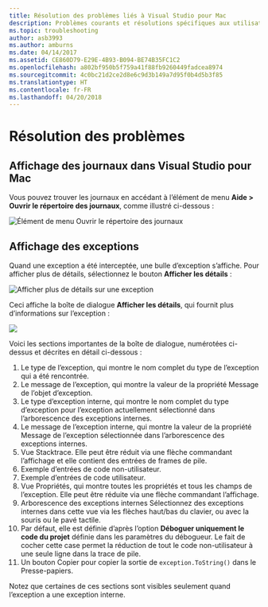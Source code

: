 ```yaml
---
title: Résolution des problèmes liés à Visual Studio pour Mac
description: Problèmes courants et résolutions spécifiques aux utilisateurs de Visual Studio pour Mac.
ms.topic: troubleshooting
author: asb3993
ms.author: amburns
ms.date: 04/14/2017
ms.assetid: CE860D79-E29E-4B93-B094-BE74B35FC1C2
ms.openlocfilehash: a802bf950b5f759a41f88fb9260449fadcea8974
ms.sourcegitcommit: 4c0bc21d2ce2d8e6c9d3b149a7d95f0b4d5b3f85
ms.translationtype: HT
ms.contentlocale: fr-FR
ms.lasthandoff: 04/20/2018
---
```

# <a name="troubleshooting"></a>Résolution des problèmes

## <a name="viewing-logs-in-visual-studio-for-mac"></a>Affichage des journaux dans Visual Studio pour Mac

Vous pouvez trouver les journaux en accédant à l’élément de menu **Aide > Ouvrir le répertoire des journaux**, comme illustré ci-dessous :

![Élément de menu Ouvrir le répertoire des journaux](media/troubleshooting-image1.png)

## <a name="viewing-exceptions"></a>Affichage des exceptions

Quand une exception a été interceptée, une bulle d’exception s’affiche. Pour afficher plus de détails, sélectionnez le bouton **Afficher les détails** :

![Afficher plus de détails sur une exception](media/troubleshooting-image2.png)

Ceci affiche la boîte de dialogue **Afficher les détails**, qui fournit plus d’informations sur l’exception :

![](media/troubleshooting-image3.png)

Voici les sections importantes de la boîte de dialogue, numérotées ci-dessus et décrites en détail ci-dessous :

1. Le type de l’exception, qui montre le nom complet du type de l’exception qui a été rencontrée.
2. Le message de l’exception, qui montre la valeur de la propriété Message de l’objet d’exception.
3. Le type d’exception interne, qui montre le nom complet du type d’exception pour l’exception actuellement sélectionné dans l’arborescence des exceptions internes.
4. Le message de l’exception interne, qui montre la valeur de la propriété Message de l’exception sélectionnée dans l’arborescence des exceptions internes.
5. Vue Stacktrace. Elle peut être réduit via une flèche commandant l’affichage et elle contient des entrées de frames de pile.
6. Exemple d’entrées de code non-utilisateur.
7. Exemple d’entrées de code utilisateur.
8. Vue Propriétés, qui montre toutes les propriétés et tous les champs de l’exception. Elle peut être réduite via une flèche commandant l’affichage.
9. Arborescence des exceptions internes Sélectionnez des exceptions internes dans cette vue via les flèches haut/bas du clavier, ou avec la souris ou le pavé tactile.
10. Par défaut, elle est définie d’après l’option **Déboguer uniquement le code du projet** définie dans les paramètres du débogueur. Le fait de cocher cette case permet la réduction de tout le code non-utilisateur à une seule ligne dans la trace de pile.
11. Un bouton Copier pour copier la sortie de `exception.ToString()` dans le Presse-papiers.

Notez que certaines de ces sections sont visibles seulement quand l’exception a une exception interne.